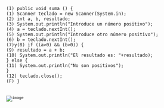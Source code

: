 <code>
(I) public void suma () {
(1) Scanner teclado = new Scanner(System.in);
(2) int a, b, resultado;
(3) System.out.println("Introduce un número positivo");
(4) a = teclado.nextInt();
(5) System.out.println("Introduce otro número positivo");
(6) b = teclado.nextInt();
(7)y(8) if ((a>0) && (b>0)) {
(9) resultado = a + b;
(10) System.out.println("El resultado es: "+resultado);
} else {
(11) System.out.println("No son positivos");
}
(12) teclado.close();
(F) }
<code>


![image](https://github.com/Juanies/Pruebas-software/assets/80675013/85108540-ce56-441b-ab94-7fd90c48e48d)


